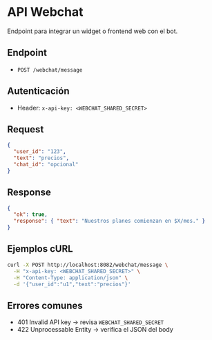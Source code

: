 # API Webchat

Endpoint para integrar un widget o frontend web con el bot.

## Endpoint
- `POST /webchat/message`

## Autenticación
- Header: `x-api-key: <WEBCHAT_SHARED_SECRET>`

## Request
```json
{
  "user_id": "123",
  "text": "precios",
  "chat_id": "opcional"
}
```

## Response
```json
{
  "ok": true,
  "response": { "text": "Nuestros planes comienzan en $X/mes." }
}
```

## Ejemplos cURL
```bash
curl -X POST http://localhost:8082/webchat/message \
  -H "x-api-key: <WEBCHAT_SHARED_SECRET>" \
  -H "Content-Type: application/json" \
  -d '{"user_id":"u1","text":"precios"}'
```

## Errores comunes
- 401 Invalid API key → revisa `WEBCHAT_SHARED_SECRET`
- 422 Unprocessable Entity → verifica el JSON del body

